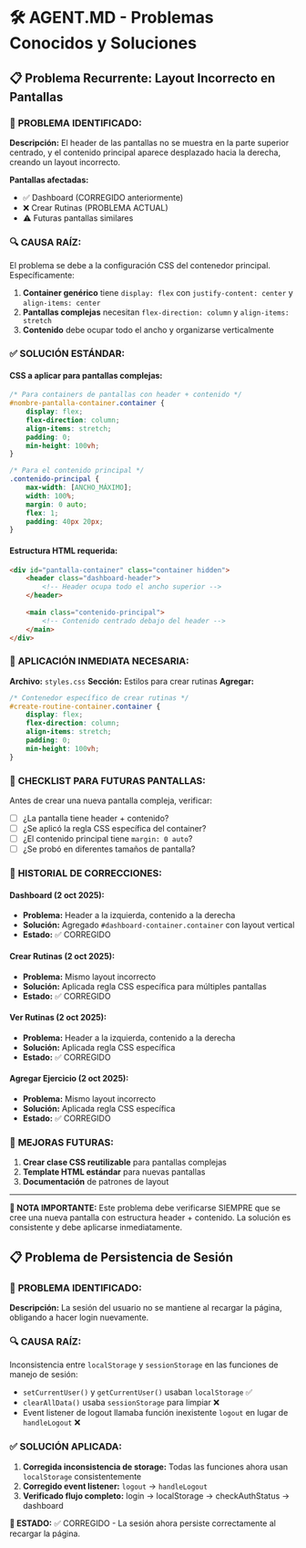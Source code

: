 # 🛠️ AGENT.MD - Problemas Conocidos y Soluciones

## 📋 Problema Recurrente: Layout Incorrecto en Pantallas

### 🚨 **PROBLEMA IDENTIFICADO:**
**Descripción:** El header de las pantallas no se muestra en la parte superior centrado, y el contenido principal aparece desplazado hacia la derecha, creando un layout incorrecto.

**Pantallas afectadas:**
- ✅ Dashboard (CORREGIDO anteriormente)
- ❌ Crear Rutinas (PROBLEMA ACTUAL)
- ⚠️ Futuras pantallas similares

### 🔍 **CAUSA RAÍZ:**
El problema se debe a la configuración CSS del contenedor principal. Específicamente:

1. **Container genérico** tiene `display: flex` con `justify-content: center` y `align-items: center`
2. **Pantallas complejas** necesitan `flex-direction: column` y `align-items: stretch`
3. **Contenido** debe ocupar todo el ancho y organizarse verticalmente

### ✅ **SOLUCIÓN ESTÁNDAR:**

#### **CSS a aplicar para pantallas complejas:**
```css
/* Para containers de pantallas con header + contenido */
#nombre-pantalla-container.container {
    display: flex;
    flex-direction: column;
    align-items: stretch;
    padding: 0;
    min-height: 100vh;
}

/* Para el contenido principal */
.contenido-principal {
    max-width: [ANCHO_MÁXIMO];
    width: 100%;
    margin: 0 auto;
    flex: 1;
    padding: 40px 20px;
}
```

#### **Estructura HTML requerida:**
```html
<div id="pantalla-container" class="container hidden">
    <header class="dashboard-header">
        <!-- Header ocupa todo el ancho superior -->
    </header>
    
    <main class="contenido-principal">
        <!-- Contenido centrado debajo del header -->
    </main>
</div>
```

### 🎯 **APLICACIÓN INMEDIATA NECESARIA:**

**Archivo:** `styles.css`
**Sección:** Estilos para crear rutinas
**Agregar:**
```css
/* Contenedor específico de crear rutinas */
#create-routine-container.container {
    display: flex;
    flex-direction: column;
    align-items: stretch;
    padding: 0;
    min-height: 100vh;
}
```

### 📝 **CHECKLIST PARA FUTURAS PANTALLAS:**

Antes de crear una nueva pantalla compleja, verificar:

- [ ] ¿La pantalla tiene header + contenido?
- [ ] ¿Se aplicó la regla CSS específica del container?
- [ ] ¿El contenido principal tiene `margin: 0 auto`?
- [ ] ¿Se probó en diferentes tamaños de pantalla?

### 🔄 **HISTORIAL DE CORRECCIONES:**

#### **Dashboard (2 oct 2025):**
- **Problema:** Header a la izquierda, contenido a la derecha
- **Solución:** Agregado `#dashboard-container.container` con layout vertical
- **Estado:** ✅ CORREGIDO

#### **Crear Rutinas (2 oct 2025):**
- **Problema:** Mismo layout incorrecto
- **Solución:** Aplicada regla CSS específica para múltiples pantallas
- **Estado:** ✅ CORREGIDO

#### **Ver Rutinas (2 oct 2025):**
- **Problema:** Header a la izquierda, contenido a la derecha
- **Solución:** Aplicada regla CSS específica
- **Estado:** ✅ CORREGIDO

#### **Agregar Ejercicio (2 oct 2025):**
- **Problema:** Mismo layout incorrecto
- **Solución:** Aplicada regla CSS específica
- **Estado:** ✅ CORREGIDO

### 🚀 **MEJORAS FUTURAS:**

1. **Crear clase CSS reutilizable** para pantallas complejas
2. **Template HTML estándar** para nuevas pantallas
3. **Documentación** de patrones de layout

---

**📌 NOTA IMPORTANTE:** Este problema debe verificarse SIEMPRE que se cree una nueva pantalla con estructura header + contenido. La solución es consistente y debe aplicarse inmediatamente.

## 📋 Problema de Persistencia de Sesión

### 🚨 **PROBLEMA IDENTIFICADO:**
**Descripción:** La sesión del usuario no se mantiene al recargar la página, obligando a hacer login nuevamente.

### 🔍 **CAUSA RAÍZ:**
Inconsistencia entre `localStorage` y `sessionStorage` en las funciones de manejo de sesión:
- `setCurrentUser()` y `getCurrentUser()` usaban `localStorage` ✅
- `clearAllData()` usaba `sessionStorage` para limpiar ❌
- Event listener de logout llamaba función inexistente `logout` en lugar de `handleLogout` ❌

### ✅ **SOLUCIÓN APLICADA:**
1. **Corregida inconsistencia de storage:** Todas las funciones ahora usan `localStorage` consistentemente
2. **Corregido event listener:** `logout` → `handleLogout`
3. **Verificado flujo completo:** login → localStorage → checkAuthStatus → dashboard

**🔧 ESTADO:** ✅ CORREGIDO - La sesión ahora persiste correctamente al recargar la página.

